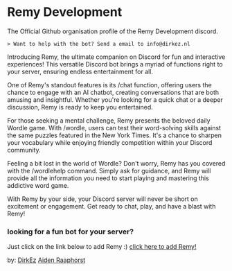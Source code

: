 # Remy Development

The Official Github organisation profile of the Remy Development discord. 

	> Want to help with the bot? Send a email to info@dirkez.nl

Introducing Remy, the ultimate companion on Discord for fun and interactive experiences! This versatile Discord bot brings a myriad of functions right to your server, ensuring endless entertainment for all.

One of Remy's standout features is its /chat function, offering users the chance to engage with an AI chatbot, creating conversations that are both amusing and insightful. Whether you're looking for a quick chat or a deeper discussion, Remy is ready to keep you entertained.

For those seeking a mental challenge, Remy presents the beloved daily Wordle game. With /wordle, users can test their word-solving skills against the same puzzles featured in the New York Times. It's a chance to sharpen your vocabulary while enjoying friendly competition within your Discord community.

Feeling a bit lost in the world of Wordle? Don't worry, Remy has you covered with the /wordlehelp command. Simply ask for guidance, and Remy will provide all the information you need to start playing and mastering this addictive word game.

With Remy by your side, your Discord server will never be short on excitement or engagement. Get ready to chat, play, and have a blast with Remy!

	
### looking for a fun bot for your server? 
Just click on the link below to add Remy :)
[click here to add Remy!](https://discord.com/oauth2/authorize?client_id=1207323297088540732)


by:
[DirkEz](https://github.com/dirkez) [Aiden Raaphorst](https://github.com/aidenraaphorst)
